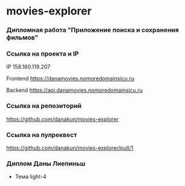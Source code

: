 # movies-explorer

### Дипломная работа "Приложение поиска и сохранения фильмов"

### Ccылка на проекта и IP

IP 158.160.119.207

Frontend https://danamovies.nomoredomainsicu.ru

Backend https://api.danamovies.nomoredomainsicu.ru

### Ссылка на репозиторий

https://github.com/danakun/movies-explorer

### Ссылка на пулреквест

https://github.com/danakun/movies-explorer/pull/1

### Диплом Даны Лиепиньш

- Тема light-4
